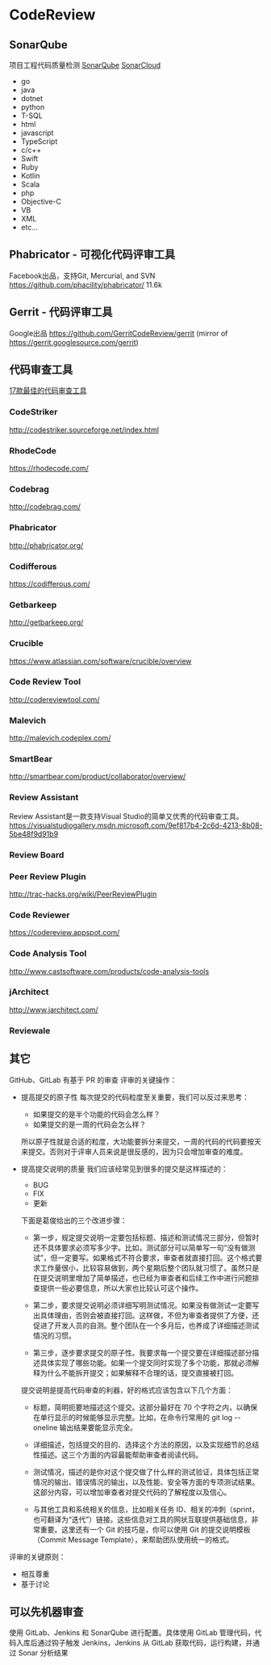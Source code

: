 
# CodeReview 

## SonarQube
项目工程代码质量检测
[SonarQube](https://github.com/SonarSource/sonarqube)
[SonarCloud](sonarcloud.io)
- go
- java
- dotnet
- python
- T-SQL
- html
- javascript
- TypeScript
- c/c++
- Swift
- Ruby
- Kotlin
- Scala
- php
- Objective-C
- VB
- XML
- etc...



## Phabricator - 可视化代码评审工具
Facebook出品，支持Git, Mercurial, and SVN
https://github.com/phacility/phabricator/ 11.6k

## Gerrit - 代码评审工具
Google出品
https://github.com/GerritCodeReview/gerrit
(mirror of https://gerrit.googlesource.com/gerrit)

## 代码审查工具
[17款最佳的代码审查工具](https://www.toutiao.com/i6750444677385683468)
### CodeStriker
http://codestriker.sourceforge.net/index.html
### RhodeCode
https://rhodecode.com/
### Codebrag
http://codebrag.com/
### Phabricator
http://phabricator.org/
### Codifferous
https://codifferous.com/
### Getbarkeep
http://getbarkeep.org/
### Crucible
https://www.atlassian.com/software/crucible/overview
### Code Review Tool
http://codereviewtool.com/
### Malevich
http://malevich.codeplex.com/
### SmartBear
http://smartbear.com/product/collaborator/overview/
### Review Assistant
Review Assistant是一款支持Visual Studio的简单又优秀的代码审查工具。
https://visualstudiogallery.msdn.microsoft.com/9ef817b4-2c6d-4213-8b08-5be48f9d91b9
### Review Board
### Peer Review Plugin
http://trac-hacks.org/wiki/PeerReviewPlugin
### Code Reviewer
https://codereview.appspot.com/
### Code Analysis Tool
http://www.castsoftware.com/products/code-analysis-tools
### jArchitect
http://www.jarchitect.com/
### Reviewale

## 其它
GitHub、GitLab 有基于 PR 的审查
评审的关键操作：
- 提高提交的原子性
    每次提交的代码粒度至关重要，我们可以反过来思考：
    - 如果提交的是半个功能的代码会怎么样？
    - 如果提交的是一周的代码会怎么样？

    所以原子性就是合适的粒度，大功能要拆分来提交，一周的代码的代码要按天来提交。否则对于评审人员来说是很反感的，因为只会增加审查的难度。

- 提高提交说明的质量
    我们应该经常见到很多的提交是这样描述的：
    - BUG
    - FIX
    - 更新

    下面是葛俊给出的三个改进步骤：
    - 第一步，规定提交说明一定要包括标题、描述和测试情况三部分，但暂时还不具体要求必须写多少字。比如，测试部分可以简单写一句“没有做测试”，但一定要写。如果格式不符合要求，审查者就直接打回。这个格式要求工作量很小，比较容易做到，两个星期后整个团队就习惯了。虽然只是在提交说明里增加了简单描述，也已经为审查者和后续工作中进行问题排查提供一些必要信息，所以大家也比较认可这个操作。

    - 第二步，要求提交说明必须详细写明测试情况。如果没有做测试一定要写出具体理由，否则会被直接打回。这样做，不但为审查者提供了方便，还促进了开发人员的自测。整个团队在一个多月后，也养成了详细描述测试情况的习惯。

    - 第三步，逐步要求提交的原子性。我要求每一个提交要在详细描述部分描述具体实现了哪些功能。如果一个提交同时实现了多个功能，那就必须解释为什么不能拆开提交；如果解释不合理的话，提交直接被打回。

    提交说明是提高代码审查的利器，好的格式应该包含以下几个方面：
    - 标题，简明扼要地描述这个提交。这部分最好在 70 个字符之内，以确保在单行显示的时候能够显示完整。比如，在命令行常用的 git log --oneline 输出结果要能显示完全。

    - 详细描述，包括提交的目的、选择这个方法的原因，以及实现细节的总结性描述。这三个方面的内容最能帮助审查者阅读代码。

    - 测试情况，描述的是你对这个提交做了什么样的测试验证，具体包括正常情况的输出、错误情况的输出，以及性能、安全等方面的专项测试结果。这部分内容，可以增加审查者对提交代码的了解程度以及信心。

    - 与其他工具和系统相关的信息，比如相关任务 ID、相关的冲刺（sprint，也可翻译为“迭代”）链接。这些信息对工具的网状互联提供基础信息，非常重要。这里还有一个 Git 的技巧是，你可以使用 Git 的提交说明模板（Commit Message Template），来帮助团队使用统一的格式。

评审的关键原则：
- 相互尊重
- 基于讨论

## 可以先机器审查
使用 GitLab、Jenkins 和 SonarQube 进行配置。具体使用 GitLab 管理代码，代码入库后通过钩子触发 Jenkins，Jenkins 从 GitLab 获取代码，运行构建，并通过 Sonar 分析结果